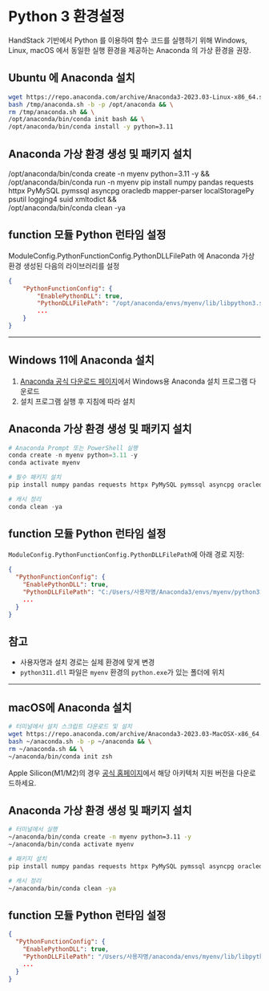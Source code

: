 # Python 3 환경설정

HandStack 기반에서 Python 를 이용하여 함수 코드를 실행하기 위해 Windows, Linux, macOS 에서 동일한 실행 환경을 제공하는 Anaconda 의 가상 환경을 권장.

## Ubuntu 에 Anaconda 설치

```bash
wget https://repo.anaconda.com/archive/Anaconda3-2023.03-Linux-x86_64.sh -O /tmp/anaconda.sh && \
bash /tmp/anaconda.sh -b -p /opt/anaconda && \
rm /tmp/anaconda.sh && \
/opt/anaconda/bin/conda init bash && \
/opt/anaconda/bin/conda install -y python=3.11
```

## Anaconda 가상 환경 생성 및 패키지 설치
/opt/anaconda/bin/conda create -n myenv python=3.11 -y && \
/opt/anaconda/bin/conda run -n myenv pip install numpy pandas requests httpx PyMySQL pymssql asyncpg oracledb mapper-parser localStoragePy psutil logging4 suid xmltodict && \
/opt/anaconda/bin/conda clean -ya

## function 모듈 Python 런타임 설정

ModuleConfig.PythonFunctionConfig.PythonDLLFilePath 에 Anaconda 가상 환경 생성된 다음의 라이브러리를 설정

```json
{
	"PythonFunctionConfig": {
		"EnablePythonDLL": true,
		"PythonDLLFilePath": "/opt/anaconda/envs/myenv/lib/libpython3.so",
		...
	}
}
```

---

## Windows 11에 Anaconda 설치  

1. [Anaconda 공식 다운로드 페이지](https://www.anaconda.com/products/distribution)에서 Windows용 Anaconda 설치 프로그램 다운로드  
2. 설치 프로그램 실행 후 지침에 따라 설치  

## Anaconda 가상 환경 생성 및 패키지 설치  
```powershell
# Anaconda Prompt 또는 PowerShell 실행
conda create -n myenv python=3.11 -y
conda activate myenv

# 필수 패키지 설치
pip install numpy pandas requests httpx PyMySQL pymssql asyncpg oracledb mapper-parser localStoragePy psutil logging4 suid xmltodict

# 캐시 정리
conda clean -ya
```

## function 모듈 Python 런타임 설정  
`ModuleConfig.PythonFunctionConfig.PythonDLLFilePath`에 아래 경로 지정:  
```json
{
  "PythonFunctionConfig": {
    "EnablePythonDLL": true,
    "PythonDLLFilePath": "C:/Users/사용자명/Anaconda3/envs/myenv/python311.dll",
    ...
  }
}
```

## 참고
- 사용자명과 설치 경로는 실제 환경에 맞게 변경  
- `python311.dll` 파일은 `myenv` 환경의 `python.exe`가 있는 폴더에 위치  

---

## macOS에 Anaconda 설치

```bash
# 터미널에서 설치 스크립트 다운로드 및 설치
wget https://repo.anaconda.com/archive/Anaconda3-2023.03-MacOSX-x86_64.sh -O ~/anaconda.sh && \
bash ~/anaconda.sh -b -p ~/anaconda && \
rm ~/anaconda.sh && \
~/anaconda/bin/conda init zsh
```

Apple Silicon(M1/M2)의 경우 [공식 홈페이지](https://www.anaconda.com/products/distribution)에서 해당 아키텍처 지원 버전을 다운로드하세요.  

## Anaconda 가상 환경 생성 및 패키지 설치

```bash
# 터미널에서 실행
~/anaconda/bin/conda create -n myenv python=3.11 -y
~/anaconda/bin/conda activate myenv

# 패키지 설치
pip install numpy pandas requests httpx PyMySQL pymssql asyncpg oracledb mapper-parser localStoragePy psutil logging4 suid xmltodict

# 캐시 정리
~/anaconda/bin/conda clean -ya
```

## function 모듈 Python 런타임 설정  
```json
{
  "PythonFunctionConfig": {
    "EnablePythonDLL": true,
    "PythonDLLFilePath": "/Users/사용자명/anaconda/envs/myenv/lib/libpython3.11.dylib",
    ...
  }
}
```
